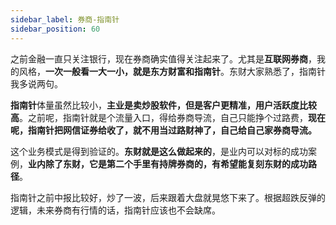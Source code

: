 ```yaml
---
sidebar_label: 券商-指南针
sidebar_position: 60
---
```


之前金融一直只关注银行，现在券商确实值得关注起来了。尤其是**互联网券商**，我的风格，**一次一般看一大一小，就是东方财富和指南针**。东财大家熟悉了，指南针我多说两句。

**指南针**体量虽然比较小，**主业是卖炒股软件，但是客户更精准，用户活跃度比较高**。之前呢，指南针就是个流量入口，得给券商导流，自己只能挣个过路费，**现在呢，指南针把网信证券给收了，就不用当过路财神了，自己给自己家券商导流。**

这个业务模式是得到验证的。**东财就是这么做起来的**，是业内可以对标的成功案例，**业内除了东财，它是第二个手里有持牌券商的，有希望能复刻东财的成功路径**。

指南针之前中报比较好，炒了一波，后来跟着大盘就晃悠下来了。根据超跌反弹的逻辑，未来券商有行情的话，指南针应该也不会缺席。